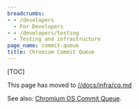 ```yaml
---
breadcrumbs:
- - /developers
  - For Developers
- - /developers/testing
  - Testing and infrastructure
page_name: commit-queue
title: Chromium Commit Queue
---
```


[TOC]

This page has moved to
[//docs/infra/cq.md](https://chromium.googlesource.com/chromium/src/+/master/docs/infra/cq.md)

See also: [Chromium OS Commit Queue](/system/errors/NodeNotFound).